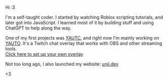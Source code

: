 Hi :3

I'm a self-taught coder. I started by watching Roblox scripting tutorials, and later got into JavaScript. I learned most of it by building stuff and using ChatGPT to help along the way.

One of my first projects was [YAUTC](https://github.com/Fiszh/YAUTC), and right now I'm mainly working on [YAUTO](https://github.com/Fiszh/YAUTO). It's a Twitch chat overlay that works with OBS and other streaming tools.  
[Click here to set up your own overlay](https://chat.unii.dev/)

Not too long ago, I also launched my website: [unii.dev](https://unii.dev/)

<3
